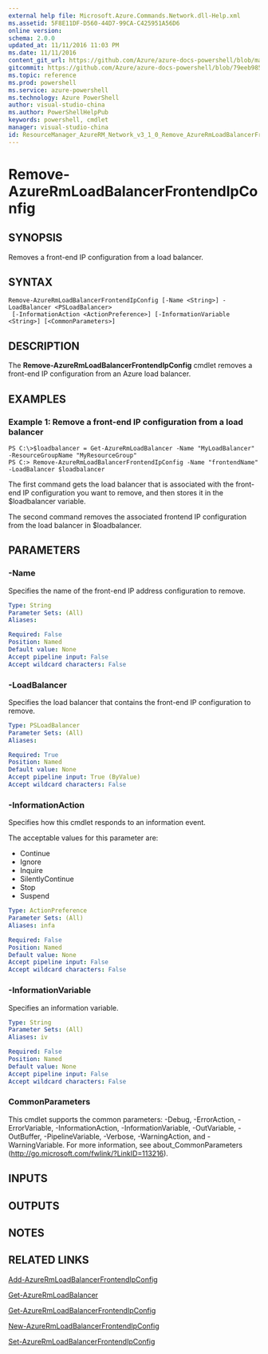 ```yaml
---
external help file: Microsoft.Azure.Commands.Network.dll-Help.xml
ms.assetid: 5F8E11DF-D560-44D7-99CA-C425951A56D6
online version: 
schema: 2.0.0
updated_at: 11/11/2016 11:03 PM
ms.date: 11/11/2016
content_git_url: https://github.com/Azure/azure-docs-powershell/blob/master/azureps-cmdlets-docs/ResourceManager/AzureRM.Network/v3.1.0/Remove-AzureRmLoadBalancerFrontendIpConfig.md
gitcommit: https://github.com/Azure/azure-docs-powershell/blob/79eeb985ea480979357fb4695832a0c3d29a48bf/azureps-cmdlets-docs/ResourceManager/AzureRM.Network/v3.1.0/Remove-AzureRmLoadBalancerFrontendIpConfig.md
ms.topic: reference
ms.prod: powershell
ms.service: azure-powershell
ms.technology: Azure PowerShell
author: visual-studio-china
ms.author: PowerShellHelpPub
keywords: powershell, cmdlet
manager: visual-studio-china
id: ResourceManager_AzureRM_Network_v3_1_0_Remove_AzureRmLoadBalancerFrontendIpConfig_md
---
```


# Remove-AzureRmLoadBalancerFrontendIpConfig

## SYNOPSIS
Removes a front-end IP configuration from a load balancer.

## SYNTAX

```
Remove-AzureRmLoadBalancerFrontendIpConfig [-Name <String>] -LoadBalancer <PSLoadBalancer>
 [-InformationAction <ActionPreference>] [-InformationVariable <String>] [<CommonParameters>]
```

## DESCRIPTION
The **Remove-AzureRmLoadBalancerFrontendIpConfig** cmdlet removes a front-end IP configuration from an Azure load balancer.

## EXAMPLES

### Example 1: Remove a front-end IP configuration from a load balancer
```
PS C:\>$loadbalancer = Get-AzureRmLoadBalancer -Name "MyLoadBalancer" -ResourceGroupName "MyResourceGroup"
PS C:> Remove-AzureRmLoadBalancerFrontendIpConfig -Name "frontendName" -LoadBalancer $loadbalancer
```

The first command gets the load balancer that is associated with the front-end IP configuration you want to remove, and then stores it in the $loadbalancer variable.

The second command removes the associated frontend IP configuration from the load balancer in $loadbalancer.

## PARAMETERS

### -Name
Specifies the name of the front-end IP address configuration to remove.

```yaml
Type: String
Parameter Sets: (All)
Aliases: 

Required: False
Position: Named
Default value: None
Accept pipeline input: False
Accept wildcard characters: False
```

### -LoadBalancer
Specifies the load balancer that contains the front-end IP configuration to remove.

```yaml
Type: PSLoadBalancer
Parameter Sets: (All)
Aliases: 

Required: True
Position: Named
Default value: None
Accept pipeline input: True (ByValue)
Accept wildcard characters: False
```

### -InformationAction
Specifies how this cmdlet responds to an information event.

The acceptable values for this parameter are:

- Continue
- Ignore
- Inquire
- SilentlyContinue
- Stop
- Suspend

```yaml
Type: ActionPreference
Parameter Sets: (All)
Aliases: infa

Required: False
Position: Named
Default value: None
Accept pipeline input: False
Accept wildcard characters: False
```

### -InformationVariable
Specifies an information variable.

```yaml
Type: String
Parameter Sets: (All)
Aliases: iv

Required: False
Position: Named
Default value: None
Accept pipeline input: False
Accept wildcard characters: False
```

### CommonParameters
This cmdlet supports the common parameters: -Debug, -ErrorAction, -ErrorVariable, -InformationAction, -InformationVariable, -OutVariable, -OutBuffer, -PipelineVariable, -Verbose, -WarningAction, and -WarningVariable. For more information, see about_CommonParameters (http://go.microsoft.com/fwlink/?LinkID=113216).

## INPUTS

## OUTPUTS

## NOTES

## RELATED LINKS

[Add-AzureRmLoadBalancerFrontendIpConfig](xref:ResourceManager/AzureRM.Network/v3.1.0/Add-AzureRmLoadBalancerFrontendIpConfig.md)

[Get-AzureRmLoadBalancer](xref:ResourceManager/AzureRM.Network/v3.1.0/Get-AzureRmLoadBalancer.md)

[Get-AzureRmLoadBalancerFrontendIpConfig](xref:ResourceManager/AzureRM.Network/v3.1.0/Get-AzureRmLoadBalancerFrontendIpConfig.md)

[New-AzureRmLoadBalancerFrontendIpConfig](xref:ResourceManager/AzureRM.Network/v3.1.0/New-AzureRmLoadBalancerFrontendIpConfig.md)

[Set-AzureRmLoadBalancerFrontendIpConfig](xref:ResourceManager/AzureRM.Network/v3.1.0/Set-AzureRmLoadBalancerFrontendIpConfig.md)


